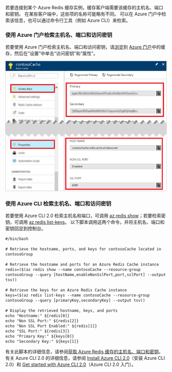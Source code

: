 若要连接到某个 Azure Redis 缓存实例，缓存客户端需要该缓存的主机名、端口和密钥。 在某些客户端中，这些项的名称可能略有不同。 可以在 Azure 门户中检索该信息，也可以通过命令行工具（例如 Azure CLI）来检索。

### <a name="retrieve-host-name-ports-and-access-keys-using-the-azure-portal"></a>使用 Azure 门户检索主机名、端口和访问密钥
若要使用 Azure 门户检索主机名、端口和访问密钥，请[浏览](../articles/redis-cache/cache-configure.md#configure-redis-cache-settings)到 [Azure 门户](https://portal.azure.cn)中的缓存，然后在“设置”中单击“访问密钥”和“属性”。 

![Redis 缓存设置](media/redis-cache-access-keys/redis-cache-hostname-ports-keys.png)

### <a name="retrieve-host-name-ports-and-access-keys-using-azure-cli"></a>使用 Azure CLI 检索主机名、端口和访问密钥
若要使用 Azure CLI 2.0 检索主机名和端口，可调用 [az redis show](https://docs.microsoft.com/cli/azure/redis#show)；若要检索密钥，可调用 [az redis list-keys](https://docs.microsoft.com/cli/azure/redis#list-keys)。 以下脚本调用这两个命令，并将主机名、端口和密钥回显到控制台。

```azurecli
#/bin/bash

# Retrieve the hostname, ports, and keys for contosoCache located in contosoGroup

# Retrieve the hostname and ports for an Azure Redis Cache instance
redis=($(az redis show --name contosoCache --resource-group contosoGroup --query [hostName,enableNonSslPort,port,sslPort] --output tsv))

# Retrieve the keys for an Azure Redis Cache instance
keys=($(az redis list-keys --name contosoCache --resource-group contosoGroup --query [primaryKey,secondaryKey] --output tsv))

# Display the retrieved hostname, keys, and ports
echo "Hostname:" ${redis[0]}
echo "Non SSL Port:" ${redis[2]}
echo "Non SSL Port Enabled:" ${redis[1]}
echo "SSL Port:" ${redis[3]}
echo "Primary Key:" ${keys[0]}
echo "Secondary Key:" ${keys[1]}
```

有关此脚本的详细信息，请参阅[获取 Azure Redis 缓存的主机名、端口和密钥](../articles/redis-cache/scripts/cache-keys-ports.md)。 有关 Azure CLI 2.0 的详细信息，请参阅 [Install Azure CLI 2.0](https://docs.microsoft.com/cli/azure/install-azure-cli)（安装 Azure CLI 2.0）和 [Get started with Azure CLI 2.0](https://docs.microsoft.com/cli/azure/get-started-with-azure-cli)（Azure CLI 2.0 入门）。
